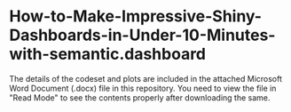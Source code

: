 # How-to-Make-Impressive-Shiny-Dashboards-in-Under-10-Minutes-with-semantic.dashboard

The details of the codeset and plots are included in the attached Microsoft Word Document (.docx) file in this repository. 
You need to view the file in "Read Mode" to see the contents properly after downloading the same.
